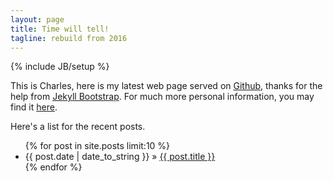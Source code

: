 ```yaml
---
layout: page
title: Time will tell!
tagline: rebuild from 2016
---
```

{% include JB/setup %}

This is Charles, here is my latest web page served on [Github](http://www.github.com), thanks for the help from 
[Jekyll Bootstrap](http://jekyllbootstrap.com). For much more personal information, you may find it 
[here](http://charles.beta4better.com).

Here's a list for the recent posts.

<ul class="posts">
  {% for post in site.posts limit:10 %}
    <li><span>{{ post.date | date_to_string }}</span> &raquo; <a href="{{ BASE_PATH }}{{ post.url }}">{{ post.title }}</a></li>
  {% endfor %}
</ul>
